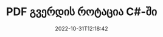 ---
############################# Static ############################
layout: "auto-gen-merger"
date: 2022-10-31T12:18:42
draft: false
otherformats: xps tex epub

############################# Head ############################
head_title: "PDF გვერდის როტაცია C#-ში – 90, 180, 270 კუთხით როტაცია"
head_description: "დაატრიალეთ PDF ფაილის კონკრეტული ან ყველა დოკუმენტის გვერდი 90, 180, 270 ბრუნვის კუთხით დოკუმენტების შერწყმის API-ს გამოყენებით."

############################# Header ############################
title: "PDF გვერდის როტაცია C#-ში"
description: "დაატრიალეთ PDF გვერდი .NET კოდის რამდენიმე სტრიქონით."
bg_image: "https://cms.admin.containerize.com/templates/aspose/App_Themes/V3/images/bg/header1.png"
bg_overlay: false
button:
    enable: true
    icon: "fas fa-arrow-down"
    label: "ჩამოტვირთეთ უფასო საცდელი"
    link: "https://downloads.groupdocs.com/merger/net"

############################# SubMenu ############################
submenu:
    enable: true

    left:
        img_alt: "GroupDocs.Merger for .NET"
        image: "https://cms.admin.containerize.com/templates/groupdocs/images/product-logos/90x90-noborder/groupdocs-merger-net.png"
        product: "GroupDocs.Merger"
        platform: ".NET"

    middle:
        button:

            # button loop
            - link: "https://apireference.groupdocs.com/merger/net"
              text: "API მითითება"

            # button loop
            - link: "https://github.com/groupdocs-merger"
              text: "კოდის მაგალითები"

            # button loop
            - link: "https://products.groupdocs.app/merger/family"
              text: "ცოცხალი დემო"

            # button loop
            - link: "https://purchase.groupdocs.com/pricing/merger/net"
              text: "ფასი"

    right:
        link_download: "https://downloads.groupdocs.com/merger"
        link_learn: "https://docs.groupdocs.com/merger/net"
        link_buy: "https://purchase.groupdocs.com"

############################# About ############################
about:
    enable: true
    title: "GroupDocs.Merger for .NET API-ს შესახებ"
    content: |
        [GroupDocs.Merger for .NET](/ka/merger/net/) გთავაზობთ მარტივ გადაწყვეტას უსაფრთხოდ შერწყმისა და გაყოფისთვის დოკუმენტის ფორმატების ფართო სპექტრს შორის, PDF, Microsoft Office (Word, Excel, PowerPoint) შორის. , OneNote), OpenDocument, HTML, სურათები და მრავალი სხვა .NET აპლიკაციებში. კოდის მხოლოდ რამდენიმე სტრიქონის დამატებით, შეასრულეთ დოკუმენტის რამდენიმე ოპერაცია, როგორიცაა გადატანა, ამოღება, როტაცია, გაცვლა, ამონაწერი ან შეცვალეთ გვერდების ორიენტაცია დოკუმენტებში. დოკუმენტების გაერთიანების API ასევე მხარს უჭერს დოკუმენტის გვერდების გადახედვას, როგორც გამოსახულება დოკუმენტის სტრუქტურის, ფორმატირებისა და გვერდის შინაარსის გასაანალიზებლად.
        
        GroupDocs.Merger API არის სწორი არჩევანი კორპორატიული გადაწყვეტილებებისთვის, რომლებსაც სჭირდებათ ფაილის გვერდის ბრუნვის ფუნქციები. ეს API-ები კარგად არის მხარდაჭერილი ყველა ძირითად ოპერაციულ სისტემასა და პლატფორმაზე, მათ შორის .NET Framework, .NET Standard, .NET Core, Mono.

############################# Steps ############################
steps:
    enable: true
    title_left: "PDF ფაილის გვერდის როტაცია .NET-ში"
    content_left: |
        [GroupDocs.Merger for .NET](/ka/merger/net/) აადვილებს C# დეველოპერებს 90-ზე როტაციას ზოგიერთი კონკრეტული ან ყველა გვერდის ფაილში PDF , 180 ან 270 ბრუნვის კუთხე რამდენიმე მარტივი ნაბიჯის განხორციელებით.
        
        * ინიციალიზაცია **RotateOptions** სასურველი ბრუნვის კუთხით და გვერდის ნომრებით.
        * შექმენით **Merger**-ის ახალი ეგზემპლარი და გადაიტანეთ წყაროს დოკუმენტის გზა კონსტრუქტორის პარამეტრად.
        * დარეკეთ **RotatePages** და გაიარეთ **RotateOptions** ობიექტი.
        * დარეკეთ **Save** და მიუთითეთ ფაილის გზა შედეგი დოკუმენტის შესანახად.

    title_right: "სისტემის მოთხოვნები"
    content_right: |
        GroupDocs.Merger for .NET API-ები მხარდაჭერილია ყველა ძირითად პლატფორმაზე და ოპერაციულ სისტემაზე. ქვემოთ მოცემული კოდის შესრულებამდე, დარწმუნდით, რომ თქვენს სისტემაში დაინსტალირებული გაქვთ შემდეგი წინაპირობები.

        * ოპერაციული სისტემები: Microsoft Windows, Linux, MacOS
        * განვითარების გარემო: Visual Studio, Xamarin, MonoDevelop
        * ჩარჩოები: .NET Framework, .NET Standard, .NET Core, Mono
        * ჩამოტვირთეთ GroupDocs.Merger for .NET-ის უახლესი ვერსია [NuGet](https://www.nuget.org/packages/groupdocs.merger)
         
    code: |
     {{% merger/additional-styles %}}
     {{< merger/code-merger title="როგორ მოვატრიალოთ PDF ფაილის გვერდები C#-ის მაგალითის კოდის გამოყენებით">}}

        ```csharp    
        // დაატრიალეთ PDF ფაილის გვერდები GroupDocs.Merger API-ს გამოყენებით
        // მოახდინეთ RotateOptions კლასის ინიცირება, რათა მიუთითოთ ბრუნვის კუთხე და გვერდის ნომრები
        RotateOptions rotateOptions = new RotateOptions(RotateMode.Rotate180, new int[] { 2, 3 });

        // მყისიერი შერწყმა შეყვანით PDF დოკუმენტით
        using (Merger merger = new Merger("input.pdf"))
          {
            // გამოიძახეთ RotatePages მეთოდი და გადაეცით მას RotateOptions ობიექტი
            merger.RotatePages(rotateOptions);
    
            // გამოიძახეთ Save მეთოდი და გაიარეთ სასურველი ფაილის გზა გამომავალი დოკუმენტის შესანახად
            merger.Save("output.pdf");
          }
        ```
     {{< /merger/code-merger >}}

############################# Demos ############################
demos:
    enable: true
    title: "ცოცხალი დემო - გადაატრიალეთ PDF ფაილის გვერდები ონლაინ"
    content: |
       დაატრიალეთ PDF ფაილის გვერდები ახლავე [GroupDocs.Merger Live Demos](https://products.groupdocs.app/splitter/rotate-pages/pdf) ვებსაიტის მონახულებით.
       ცოცხალი დემოს აქვს შემდეგი უპირატესობები.
        
############################# About Formats ############################
about_formats:
    enable: true

############################# More Formats ############################
more_formats:
    enable: true
    title: "სხვა დოკუმენტის ფორმატების გვერდების როტაცია"
    content: |
        .NET დოკუმენტების გაერთიანება და გაყოფა API ფაილის ფორმატებისა და სურათებისთვის. დაატრიალეთ ზოგიერთი პოპულარული ფაილის ფორმატი, როგორც ეს ქვემოთ არის ნათქვამი.

############################# Back to top ###############################
back_to_top:
    enable: true
---
